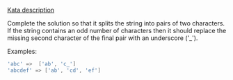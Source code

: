 [Kata description](https://www.codewars.com/kata/515de9ae9dcfc28eb6000001/go)

Complete the solution so that it splits the string into pairs of two characters. If the string contains an odd number of characters then it should replace the missing second character of the final pair with an underscore ('_').

Examples:

```go
'abc' =>  ['ab', 'c_']
'abcdef' => ['ab', 'cd', 'ef']
```
